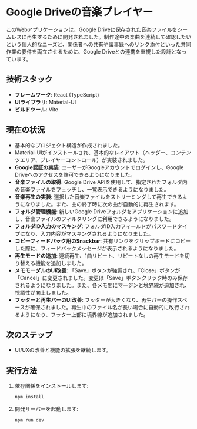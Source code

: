 # Google Driveの音楽プレイヤー

このWebアプリケーションは、Google Driveに保存された音楽ファイルをシームレスに再生するために開発されました。制作途中の楽曲を連続して確認したいという個人的なニーズと、関係者への共有や議事録へのリンク添付といった共同作業の要件を両立させるために、Google Driveとの連携を重視した設計となっています。

## 技術スタック

- **フレームワーク**: React (TypeScript)
- **UIライブラリ**: Material-UI
- **ビルドツール**: Vite

## 現在の状況

- 基本的なプロジェクト構造が作成されました。
- Material-UIがインストールされ、基本的なレイアウト（ヘッダー、コンテンツエリア、プレイヤーコントロール）が実装されました。
- **Google認証の実装**: ユーザーがGoogleアカウントでログインし、Google Driveへのアクセスを許可できるようになりました。
- **音楽ファイルの取得**: Google Drive APIを使用して、指定されたフォルダ内の音楽ファイルをフェッチし、一覧表示できるようになりました。
- **音楽再生の実装**: 選択した音楽ファイルをストリーミングして再生できるようになりました。また、曲の終了時に次の曲が自動的に再生されます。
- **フォルダ管理機能**: 新しいGoogle Driveフォルダをアプリケーションに追加し、音楽ファイルのフィルタリングに利用できるようになりました。
- **フォルダID入力のマスキング**: フォルダID入力フィールドがパスワードタイプになり、入力内容がマスキングされるようになりました。
- **コピーフィードバック用のSnackbar**: 共有リンクをクリップボードにコピーした際に、フィードバックメッセージが表示されるようになりました。
- **再生モードの追加**: 連続再生、1曲リピート、リピートなしの再生モードを切り替える機能を追加しました。
- **メモモーダルのUI改善**: 「Save」ボタンが強調され、「Close」ボタンが「Cancel」に変更されました。変更は「Save」ボタンクリック時のみ保存されるようになりました。また、各メモ間にマージンと境界線が追加され、視認性が向上しました。
- **フッターと再生バーのUI改善**: フッターが大きくなり、再生バーの操作スペースが確保されました。再生中のファイル名が長い場合に自動的に改行されるようになり、フッター上部に境界線が追加されました。

## 次のステップ

- UI/UXの改善と機能の拡張を継続します。

## 実行方法

1. 依存関係をインストールします:
   ```bash
   npm install
   ```
2. 開発サーバーを起動します:
   ```bash
   npm run dev
   ```